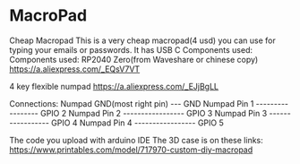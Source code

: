 # MacroPad
Cheap Macropad
This is a very cheap macropad(4 usd) you can use for typing your emails or passwords.
It has USB C
Components used:
Components used:
RP2040 Zero(from Waveshare or chinese copy)
https://a.aliexpress.com/_EQsV7VT

4 key flexible numpad
https://a.aliexpress.com/_EJjBgLL

Connections:
Numpad GND(most right pin) --- GND
Numpad Pin 1 ----------------- GPIO 2
Numpad Pin 2 ----------------- GPIO 3
Numpad Pin 3 ----------------- GPIO 4
Numpad Pin 4 ----------------- GPIO 5


The code you upload with arduino IDE
The 3D case is on these links:
https://www.printables.com/model/717970-custom-diy-macropad
